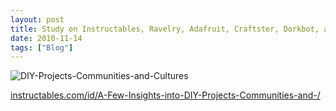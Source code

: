 ```yaml
---
layout: post
title: Study on Instructables, Ravelry, Adafruit, Craftster, Dorkbot, and Etsy by Carnegie Mellon
date: 2010-11-14
tags: ["Blog"]
---
```


![](DIY-Projects-Communities-and-Cultures.jpg "DIY-Projects-Communities-and-Cultures")

[instructables.com/id/A-Few-Insights-into-DIY-Projects-Communities-and-/](http://www.instructables.com/id/A-Few-Insights-into-DIY-Projects-Communities-and-/)